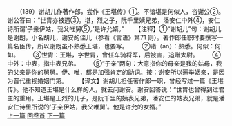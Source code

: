 　　（139）谢胡儿作著作郎，尝作《王堪传》①。不谙堪是何似人，咨谢公②。谢公答曰：“世胄亦被遇③。堪，烈之子，阮千里姨兄弟，潘安仁中外④，安仁诗所谓‘子亲伊姑，我父唯舅⑤。’是许允婿。”
　　【注释】①“谢胡儿”句：谢胡儿是谢朗，小名胡儿，谢安的侄儿（参看《言语》第71 则）。著作郎任职时要撰写一篇名臣传，所以谢朗虽不熟悉王堪，也要写。
　　②诸（ān）：熟悉。何似：何如。
　　③世胄：王堪，字世胄，曾任车骑将军，后被害，追赠太尉。
　　④中外：中表，指中表兄弟。
　　⑤“子亲”两句：大意指你的母亲是我的姑母，我的父亲是你的舅舅。伊、唯，都是加强肯定的助词。按：谢安所以遍举姻亲，是因为晋代重视婚姻门第。
　　【译文】谢胡儿担任著作郎一职，曾经写过一篇《王堪传》。他不知道王堪是什么样的人，就去问谢安。谢安回答说：“世胄也曾得到过君主的重用。王堪是王烈的儿子，是阮千里的姨表兄弟，潘安仁的姑表兄弟，就是潘安仁诗里所说的‘子亲伊姑，我父唯舅’。他是许允的女婿。”
<br>[上一篇](08_138) [回卷首](08_000) [下一篇](08_140)
